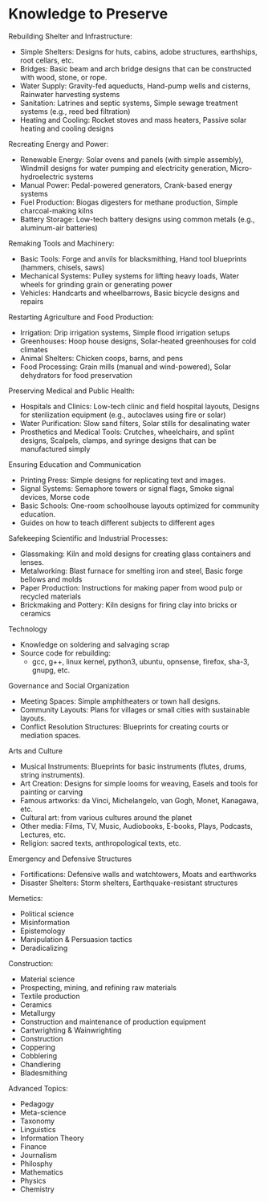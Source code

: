 # Knowledge to Preserve

Rebuilding Shelter and Infrastructure:
* Simple Shelters: Designs for huts, cabins, adobe structures, earthships, root cellars, etc.
* Bridges: Basic beam and arch bridge designs that can be constructed with wood, stone, or rope.
* Water Supply: Gravity-fed aqueducts, Hand-pump wells and cisterns, Rainwater harvesting systems
* Sanitation: Latrines and septic systems, Simple sewage treatment systems (e.g., reed bed filtration)
* Heating and Cooling: Rocket stoves and mass heaters, Passive solar heating and cooling designs

Recreating Energy and Power:
* Renewable Energy: Solar ovens and panels (with simple assembly), Windmill designs for water pumping and electricity generation, Micro-hydroelectric systems
* Manual Power: Pedal-powered generators, Crank-based energy systems
* Fuel Production: Biogas digesters for methane production, Simple charcoal-making kilns
* Battery Storage: Low-tech battery designs using common metals (e.g., aluminum-air batteries)

Remaking Tools and Machinery:
* Basic Tools: Forge and anvils for blacksmithing, Hand tool blueprints (hammers, chisels, saws)
* Mechanical Systems: Pulley systems for lifting heavy loads, Water wheels for grinding grain or generating power
* Vehicles: Handcarts and wheelbarrows, Basic bicycle designs and repairs

Restarting Agriculture and Food Production:
* Irrigation: Drip irrigation systems, Simple flood irrigation setups
* Greenhouses: Hoop house designs, Solar-heated greenhouses for cold climates
* Animal Shelters: Chicken coops, barns, and pens
* Food Processing: Grain mills (manual and wind-powered), Solar dehydrators for food preservation

Preserving Medical and Public Health:
* Hospitals and Clinics: Low-tech clinic and field hospital layouts, Designs for sterilization equipment (e.g., autoclaves using fire or solar)
* Water Purification: Slow sand filters, Solar stills for desalinating water
* Prosthetics and Medical Tools: Crutches, wheelchairs, and splint designs, Scalpels, clamps, and syringe designs that can be manufactured simply

Ensuring Education and Communication
* Printing Press: Simple designs for replicating text and images.
* Signal Systems: Semaphore towers or signal flags, Smoke signal devices, Morse code
* Basic Schools: One-room schoolhouse layouts optimized for community education.
* Guides on how to teach different subjects to different ages

Safekeeping Scientific and Industrial Processes:
* Glassmaking: Kiln and mold designs for creating glass containers and lenses.
* Metalworking: Blast furnace for smelting iron and steel, Basic forge bellows and molds
* Paper Production: Instructions for making paper from wood pulp or recycled materials
* Brickmaking and Pottery: Kiln designs for firing clay into bricks or ceramics

Technology
* Knowledge on soldering and salvaging scrap
* Source code for rebuilding:
  * gcc, g++, linux kernel, python3, ubuntu, opnsense, firefox, sha-3, gnupg, etc.

Governance and Social Organization
* Meeting Spaces: Simple amphitheaters or town hall designs.
* Community Layouts: Plans for villages or small cities with sustainable layouts.
* Conflict Resolution Structures: Blueprints for creating courts or mediation spaces.

Arts and Culture
* Musical Instruments: Blueprints for basic instruments (flutes, drums, string instruments).
* Art Creation: Designs for simple looms for weaving, Easels and tools for painting or carving
* Famous artworks: da Vinci, Michelangelo, van Gogh, Monet, Kanagawa, etc.
* Cultural art: from various cultures around the planet
* Other media: Films, TV, Music, Audiobooks, E-books, Plays, Podcasts, Lectures, etc.
* Religion: sacred texts, anthropological texts, etc.

Emergency and Defensive Structures
* Fortifications: Defensive walls and watchtowers, Moats and earthworks
* Disaster Shelters: Storm shelters, Earthquake-resistant structures

Memetics:
* Political science
* Misinformation
* Epistemology
* Manipulation & Persuasion tactics
* Deradicalizing

Construction:
* Material science
* Prospecting, mining, and refining raw materials
* Textile production
* Ceramics
* Metallurgy
* Construction and maintenance of production equipment
* Cartwrighting & Wainwrighting
* Construction
* Coppering
* Cobblering
* Chandlering
* Bladesmithing

Advanced Topics:
* Pedagogy
* Meta-science
* Taxonomy
* Linguistics
* Information Theory
* Finance
* Journalism
* Philosphy
* Mathematics
* Physics
* Chemistry
